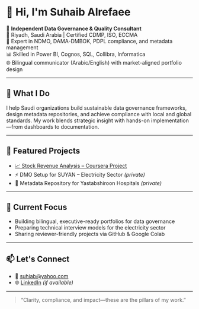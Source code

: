 # 👋 Hi, I'm Suhaib Alrefaee

🎯 **Independent Data Governance & Quality Consultant**  
📍 Riyadh, Saudi Arabia | Certified CDMP, ISO, ECCMA  
🧠 Expert in NDMO, DAMA-DMBOK, PDPL compliance, and metadata management  
📊 Skilled in Power BI, Cognos, SQL, Collibra, Informatica  
🌐 Bilingual communicator (Arabic/English) with market-aligned portfolio design

---

## 🚀 What I Do
I help Saudi organizations build sustainable data governance frameworks, design metadata repositories, and achieve compliance with local and global standards. My work blends strategic insight with hands-on implementation—from dashboards to documentation.

---

## 📂 Featured Projects
- [📈 Stock Revenue Analysis – Coursera Project](https://github.com/suhiab-code/stock-revenue-analysis)  
- ⚡ DMO Setup for SUYAN – Electricity Sector *(private)*  
- 🏥 Metadata Repository for Yastabshiroon Hospitals *(private)*

---

## 🧠 Current Focus
- Building bilingual, executive-ready portfolios for data governance  
- Preparing technical interview models for the electricity sector  
- Sharing reviewer-friendly projects via GitHub & Google Colab

---

## 📫 Let's Connect
- 📧 suhiab@yahoo.com  
- 🌐 [LinkedIn](https://www.linkedin.com/in/suhaib-alrefaee) *(if available)*

---

> “Clarity, compliance, and impact—these are the pillars of my work.”

